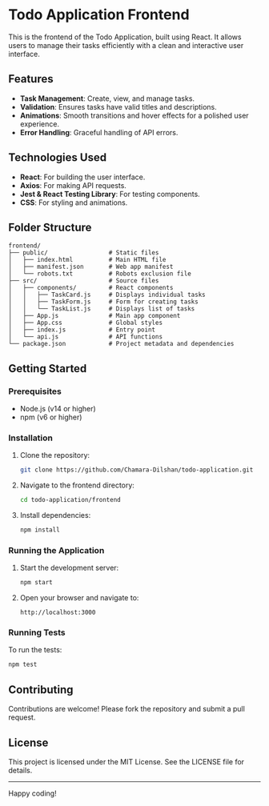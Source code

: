 # Todo Application Frontend

This is the frontend of the Todo Application, built using React. It allows users to manage their tasks efficiently with a clean and interactive user interface.

## Features

- **Task Management**: Create, view, and manage tasks.
- **Validation**: Ensures tasks have valid titles and descriptions.
- **Animations**: Smooth transitions and hover effects for a polished user experience.
- **Error Handling**: Graceful handling of API errors.

## Technologies Used

- **React**: For building the user interface.
- **Axios**: For making API requests.
- **Jest & React Testing Library**: For testing components.
- **CSS**: For styling and animations.

## Folder Structure

```
frontend/
├── public/                 # Static files
│   ├── index.html          # Main HTML file
│   ├── manifest.json       # Web app manifest
│   └── robots.txt          # Robots exclusion file
├── src/                    # Source files
│   ├── components/         # React components
│   │   ├── TaskCard.js     # Displays individual tasks
│   │   ├── TaskForm.js     # Form for creating tasks
│   │   └── TaskList.js     # Displays list of tasks
│   ├── App.js              # Main app component
│   ├── App.css             # Global styles
│   ├── index.js            # Entry point
│   └── api.js              # API functions
└── package.json            # Project metadata and dependencies
```

## Getting Started

### Prerequisites

- Node.js (v14 or higher)
- npm (v6 or higher)

### Installation

1. Clone the repository:
   ```bash
   git clone https://github.com/Chamara-Dilshan/todo-application.git
   ```

2. Navigate to the frontend directory:
   ```bash
   cd todo-application/frontend
   ```

3. Install dependencies:
   ```bash
   npm install
   ```

### Running the Application

1. Start the development server:
   ```bash
   npm start
   ```

2. Open your browser and navigate to:
   ```
   http://localhost:3000
   ```

### Running Tests

To run the tests:
```bash
npm test
```

## Contributing

Contributions are welcome! Please fork the repository and submit a pull request.

## License

This project is licensed under the MIT License. See the LICENSE file for details.

---

Happy coding!
